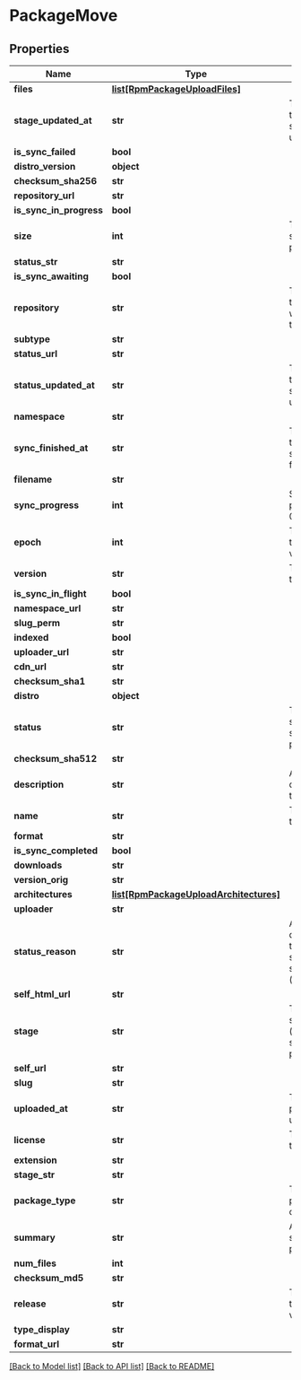 # PackageMove

## Properties
Name | Type | Description | Notes
------------ | ------------- | ------------- | -------------
**files** | [**list[RpmPackageUploadFiles]**](RpmPackageUploadFiles.md) |  | [optional] 
**stage_updated_at** | **str** | The datetime the package stage was updated at. | [optional] 
**is_sync_failed** | **bool** |  | [optional] 
**distro_version** | **object** |  | [optional] 
**checksum_sha256** | **str** |  | [optional] 
**repository_url** | **str** |  | [optional] 
**is_sync_in_progress** | **bool** |  | [optional] 
**size** | **int** | The calculated size of the package. | [optional] 
**status_str** | **str** |  | [optional] 
**is_sync_awaiting** | **bool** |  | [optional] 
**repository** | **str** | The repository the package will be moved to. | [optional] 
**subtype** | **str** |  | [optional] 
**status_url** | **str** |  | [optional] 
**status_updated_at** | **str** | The datetime the package status was updated at. | [optional] 
**namespace** | **str** |  | [optional] 
**sync_finished_at** | **str** | The datetime the package sync was finished at. | [optional] 
**filename** | **str** |  | [optional] 
**sync_progress** | **int** | Synchronisation progress (from 0-100) | [optional] 
**epoch** | **int** | The epoch of the package version (if any). | [optional] 
**version** | **str** | The version of this package. | [optional] 
**is_sync_in_flight** | **bool** |  | [optional] 
**namespace_url** | **str** |  | [optional] 
**slug_perm** | **str** |  | [optional] 
**indexed** | **bool** |  | [optional] 
**uploader_url** | **str** |  | [optional] 
**cdn_url** | **str** |  | [optional] 
**checksum_sha1** | **str** |  | [optional] 
**distro** | **object** |  | [optional] 
**status** | **str** | The synchronisation status of the package. | [optional] 
**checksum_sha512** | **str** |  | [optional] 
**description** | **str** | A textual description of this package. | [optional] 
**name** | **str** | The name of this package. | [optional] 
**format** | **str** |  | [optional] 
**is_sync_completed** | **bool** |  | [optional] 
**downloads** | **str** |  | [optional] 
**version_orig** | **str** |  | [optional] 
**architectures** | [**list[RpmPackageUploadArchitectures]**](RpmPackageUploadArchitectures.md) |  | [optional] 
**uploader** | **str** |  | [optional] 
**status_reason** | **str** | A textual description for the synchronous status reason (if any | [optional] 
**self_html_url** | **str** |  | [optional] 
**stage** | **str** | The synchronisation (in progress) stage of the package. | [optional] 
**self_url** | **str** |  | [optional] 
**slug** | **str** |  | [optional] 
**uploaded_at** | **str** | The date this package was uploaded. | [optional] 
**license** | **str** | The license of this package. | [optional] 
**extension** | **str** |  | [optional] 
**stage_str** | **str** |  | [optional] 
**package_type** | **str** | The type of package contents. | [optional] 
**summary** | **str** | A one-liner synopsis of this package. | [optional] 
**num_files** | **int** |  | [optional] 
**checksum_md5** | **str** |  | [optional] 
**release** | **str** | The release of the package version (if any). | [optional] 
**type_display** | **str** |  | [optional] 
**format_url** | **str** |  | [optional] 

[[Back to Model list]](../README.md#documentation-for-models) [[Back to API list]](../README.md#documentation-for-api-endpoints) [[Back to README]](../README.md)


